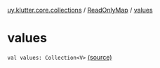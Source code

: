 [uy.klutter.core.collections](../index.md) / [ReadOnlyMap](index.md) / [values](.)


# values
`val values: Collection<V>` [(source)](https://github.com/kohesive/klutter/blob/master/core-jdk6/src/main/kotlin/uy/klutter/core/common/Immutable.kt#L170)


